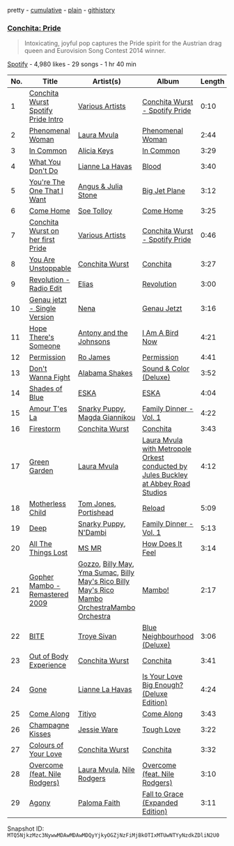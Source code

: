 pretty - [cumulative](/playlists/cumulative/37i9dQZF1DX8SiEKUUEVVi.md) - [plain](/playlists/plain/37i9dQZF1DX8SiEKUUEVVi) - [githistory](https://github.githistory.xyz/mackorone/spotify-playlist-archive/blob/main/playlists/plain/37i9dQZF1DX8SiEKUUEVVi)

### [Conchita: Pride](https://open.spotify.com/playlist/37i9dQZF1DX8SiEKUUEVVi)

> Intoxicating, joyful pop captures the Pride spirit for the Austrian drag queen and Eurovision Song Contest 2014 winner.

[Spotify](https://open.spotify.com/user/spotify) - 4,980 likes - 29 songs - 1 hr 40 min

| No. | Title | Artist(s) | Album | Length |
|---|---|---|---|---|
| 1 | [Conchita Wurst Spotify Pride Intro](https://open.spotify.com/track/5jBBOzlULSLS3J1WL646tB) | [Various Artists](https://open.spotify.com/artist/0LyfQWJT6nXafLPZqxe9Of) | [Conchita Wurst \- Spotify Pride](https://open.spotify.com/album/1EZbZvbFmxs136UmuCGUdN) | 0:10 |
| 2 | [Phenomenal Woman](https://open.spotify.com/track/5IwkF49z80NtBv4tJjYXge) | [Laura Mvula](https://open.spotify.com/artist/0Dy94lW3txJhWQHqNXP1BT) | [Phenomenal Woman](https://open.spotify.com/album/1liODIvoQ4CBXWJaeKkgI3) | 2:44 |
| 3 | [In Common](https://open.spotify.com/track/0rcDFdi19NtKf9NbHxr0k9) | [Alicia Keys](https://open.spotify.com/artist/3DiDSECUqqY1AuBP8qtaIa) | [In Common](https://open.spotify.com/album/7A1pucMFyYaR1jaDjE6fYp) | 3:29 |
| 4 | [What You Don't Do](https://open.spotify.com/track/0gorODYIUfyg83lBPnPbZs) | [Lianne La Havas](https://open.spotify.com/artist/2RP4pPHTXlQpDnO9LvR7Yt) | [Blood](https://open.spotify.com/album/0OyUgwL97FT5MWpBLqL6br) | 3:40 |
| 5 | [You're The One That I Want](https://open.spotify.com/track/2GcCFSXhiEkIya9tcAdk2M) | [Angus & Julia Stone](https://open.spotify.com/artist/4tvKz56Tr39bkhcQUTO0Xr) | [Big Jet Plane](https://open.spotify.com/album/6swbkdvrS8P0uq03AcFQiJ) | 3:12 |
| 6 | [Come Home](https://open.spotify.com/track/72A8OnvE6deO12S2CML7HJ) | [Soe Tolloy](https://open.spotify.com/artist/5oK3GLnlqui2tu1xtL9goI) | [Come Home](https://open.spotify.com/album/1Ex16eX2ltSVLb7bch2iWN) | 3:25 |
| 7 | [Conchita Wurst on her first Pride](https://open.spotify.com/track/4MTljAxXqEoGprYazgYeBX) | [Various Artists](https://open.spotify.com/artist/0LyfQWJT6nXafLPZqxe9Of) | [Conchita Wurst \- Spotify Pride](https://open.spotify.com/album/1EZbZvbFmxs136UmuCGUdN) | 0:46 |
| 8 | [You Are Unstoppable](https://open.spotify.com/track/0ZZNnIX9FTmCufK0aZmq2I) | [Conchita Wurst](https://open.spotify.com/artist/1TGdxJ3UvFq055SVjwx49v) | [Conchita](https://open.spotify.com/album/3Fpq5QWmRxZtEE8h8bm04S) | 3:27 |
| 9 | [Revolution \- Radio Edit](https://open.spotify.com/track/2DeEXfLtcC6TYMhOx5i24d) | [Elias](https://open.spotify.com/artist/0UCLbPGOhtnYf29U7qbfLf) | [Revolution](https://open.spotify.com/album/6IPacncZL1jOyXgnuePDR9) | 3:00 |
| 10 | [Genau jetzt \- Single Version](https://open.spotify.com/track/1e6IfTbKYIFfrRFqTHsxW9) | [Nena](https://open.spotify.com/artist/6Tz0QRoe083BcOo2YbG9lV) | [Genau Jetzt](https://open.spotify.com/album/4DI6G7ndQBHkjyTDO5Qb10) | 3:16 |
| 11 | [Hope There's Someone](https://open.spotify.com/track/6hNOgftznEOoTrermrc30D) | [Antony and the Johnsons](https://open.spotify.com/artist/4fxp616ALtFWnXfwxnjLzW) | [I Am A Bird Now](https://open.spotify.com/album/1qgHb6l3H8xHuBQrFtvjKN) | 4:21 |
| 12 | [Permission](https://open.spotify.com/track/5uu3UiPWFJaKbmj1iKsenH) | [Ro James](https://open.spotify.com/artist/7r2oyrNc0YjSC7hZL87V0Y) | [Permission](https://open.spotify.com/album/5Fyh86nzm4QMsGVZxuHafa) | 4:41 |
| 13 | [Don't Wanna Fight](https://open.spotify.com/track/4gm6JpO3YOcogcjdtPqHWK) | [Alabama Shakes](https://open.spotify.com/artist/16GcWuvvybAoaHr0NqT8Eh) | [Sound & Color \(Deluxe\)](https://open.spotify.com/album/4atu34ixQLgqG2FUVpuDdA) | 3:52 |
| 14 | [Shades of Blue](https://open.spotify.com/track/3EQ1tsO3gLby0K294yTGEz) | [ESKA](https://open.spotify.com/artist/6pBfwu2Yt96wWprf96vhpg) | [ESKA](https://open.spotify.com/album/33ivVGguNH9c9nA223YAGc) | 4:04 |
| 15 | [Amour T'es La](https://open.spotify.com/track/4MIXgItmCtVLCnT4BvU5tU) | [Snarky Puppy](https://open.spotify.com/artist/7ENzCHnmJUr20nUjoZ0zZ1), [Magda Giannikou](https://open.spotify.com/artist/2E2gPRKo4APVuw55BQelKc) | [Family Dinner \- Vol\. 1](https://open.spotify.com/album/7uveEcuLgfEecFLxABRKnO) | 4:22 |
| 16 | [Firestorm](https://open.spotify.com/track/2cwSM1wY1UMsJ8OEqkPzd1) | [Conchita Wurst](https://open.spotify.com/artist/1TGdxJ3UvFq055SVjwx49v) | [Conchita](https://open.spotify.com/album/3Fpq5QWmRxZtEE8h8bm04S) | 3:43 |
| 17 | [Green Garden](https://open.spotify.com/track/57rdgySxXsi2mKGC2cAuIU) | [Laura Mvula](https://open.spotify.com/artist/0Dy94lW3txJhWQHqNXP1BT) | [Laura Mvula with Metropole Orkest conducted by Jules Buckley at Abbey Road Studios](https://open.spotify.com/album/5TrSm6l3WqUZ8NBJUydlEm) | 4:12 |
| 18 | [Motherless Child](https://open.spotify.com/track/6K8maSfqAvR82mV6rrDC5Z) | [Tom Jones](https://open.spotify.com/artist/1T0wRBO0CK0vK8ouUMqEl5), [Portishead](https://open.spotify.com/artist/6liAMWkVf5LH7YR9yfFy1Y) | [Reload](https://open.spotify.com/album/4cFoiStUR2uBHKKZUWtaBG) | 5:09 |
| 19 | [Deep](https://open.spotify.com/track/63FjsyDMefiiQuuQkDbGlg) | [Snarky Puppy](https://open.spotify.com/artist/7ENzCHnmJUr20nUjoZ0zZ1), [N'Dambi](https://open.spotify.com/artist/3Qq0yiyJZJu8L2PS5zpFVX) | [Family Dinner \- Vol\. 1](https://open.spotify.com/album/7uveEcuLgfEecFLxABRKnO) | 5:13 |
| 20 | [All The Things Lost](https://open.spotify.com/track/62P3dTff68UTyYPqbGpaXs) | [MS MR](https://open.spotify.com/artist/4XaUmUGjidSklcDHxv3XWf) | [How Does It Feel](https://open.spotify.com/album/1jiIy9BncsplWeFEgbtbRW) | 3:14 |
| 21 | [Gopher Mambo \- Remastered 2009](https://open.spotify.com/track/6TsE30wjcOmuQRheHdtaAF) | [Gozzo](https://open.spotify.com/artist/2pdPgAYPa2nKBgE1yCEZr0), [Billy May](https://open.spotify.com/artist/45Z2ShPqr2p9ZgfkYhZUgq), [Yma Sumac](https://open.spotify.com/artist/1HkQ4XrPffqcVW0TgTTw0d), [Billy May's Rico Billy May's Rico Mambo OrchestraMambo Orchestra](https://open.spotify.com/artist/37clSqgC3rfNpZIY0mHDbW) | [Mambo!](https://open.spotify.com/album/6OenJxBgcOKKqrfaLagFDL) | 2:17 |
| 22 | [BITE](https://open.spotify.com/track/72mvdKU4Lw2737idPLKTjh) | [Troye Sivan](https://open.spotify.com/artist/3WGpXCj9YhhfX11TToZcXP) | [Blue Neighbourhood \(Deluxe\)](https://open.spotify.com/album/5ouTDazE4LF9bVJPx1nlgW) | 3:06 |
| 23 | [Out of Body Experience](https://open.spotify.com/track/0DqT9HiT8Yz4EPxZPzgr03) | [Conchita Wurst](https://open.spotify.com/artist/1TGdxJ3UvFq055SVjwx49v) | [Conchita](https://open.spotify.com/album/3Fpq5QWmRxZtEE8h8bm04S) | 3:41 |
| 24 | [Gone](https://open.spotify.com/track/73U20lYCzqwGLLk4V7u3ul) | [Lianne La Havas](https://open.spotify.com/artist/2RP4pPHTXlQpDnO9LvR7Yt) | [Is Your Love Big Enough? \(Deluxe Edition\)](https://open.spotify.com/album/3S7PPQijoPQ8ASlHl6LsJ9) | 4:24 |
| 25 | [Come Along](https://open.spotify.com/track/7GmHOAdriOnI9s5S79GAUr) | [Titiyo](https://open.spotify.com/artist/2s5enJCtVBAAdWD94jOIbM) | [Come Along](https://open.spotify.com/album/3o9WyvK7ivIuR00cCnPOof) | 3:43 |
| 26 | [Champagne Kisses](https://open.spotify.com/track/3VtYIMxaZEdrydYAofTN04) | [Jessie Ware](https://open.spotify.com/artist/5Mq7iqCWBzofK39FBqblNc) | [Tough Love](https://open.spotify.com/album/0AQPyk27yOeG8L4KmtJ1xP) | 3:22 |
| 27 | [Colours of Your Love](https://open.spotify.com/track/0kckmD3yTlXjXrbR7ksX4I) | [Conchita Wurst](https://open.spotify.com/artist/1TGdxJ3UvFq055SVjwx49v) | [Conchita](https://open.spotify.com/album/3Fpq5QWmRxZtEE8h8bm04S) | 3:32 |
| 28 | [Overcome \(feat\. Nile Rodgers\)](https://open.spotify.com/track/1U6EZRkaJy3II3ElJlpzMl) | [Laura Mvula](https://open.spotify.com/artist/0Dy94lW3txJhWQHqNXP1BT), [Nile Rodgers](https://open.spotify.com/artist/3yDIp0kaq9EFKe07X1X2rz) | [Overcome \(feat\. Nile Rodgers\)](https://open.spotify.com/album/6hLwtZhBzvpt8PomKTgA2N) | 3:10 |
| 29 | [Agony](https://open.spotify.com/track/2SxirI2LVqTAa6YwZpTAyN) | [Paloma Faith](https://open.spotify.com/artist/4fwuXg6XQHfdlOdmw36OHa) | [Fall to Grace \(Expanded Edition\)](https://open.spotify.com/album/3kWgBxtkD8ZJ9Xu84xrhWj) | 3:11 |

Snapshot ID: `MTQ5NjkzMzc3NywwMDAwMDAwMDQyYjkyOGZjNzFiMjBkOTIxMTUwNTYyNzdkZDliN2U0`
